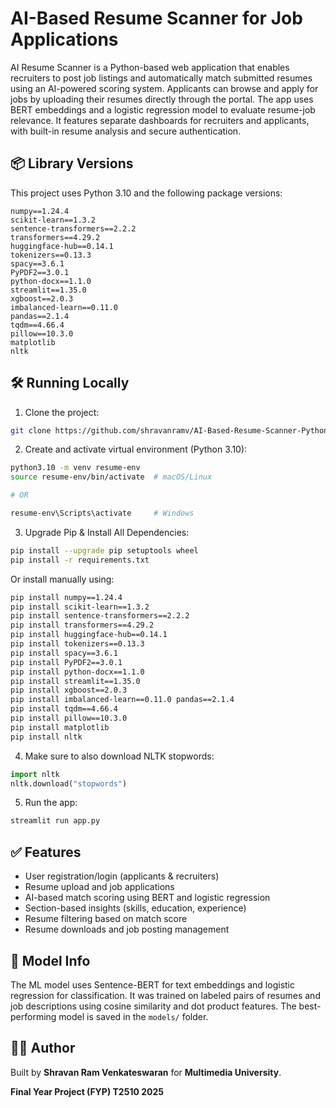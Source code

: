 # AI-Based Resume Scanner for Job Applications

AI Resume Scanner is a Python-based web application that enables recruiters to post job listings and automatically match submitted resumes using an AI-powered scoring system. Applicants can browse and apply for jobs by uploading their resumes directly through the portal. The app uses BERT embeddings and a logistic regression model to evaluate resume-job relevance. It features separate dashboards for recruiters and applicants, with built-in resume analysis and secure authentication.

## 📦 Library Versions

This project uses Python 3.10 and the following package versions:

```plaintext
numpy==1.24.4
scikit-learn==1.3.2
sentence-transformers==2.2.2
transformers==4.29.2
huggingface-hub==0.14.1
tokenizers==0.13.3
spacy==3.6.1
PyPDF2==3.0.1
python-docx==1.1.0
streamlit==1.35.0
xgboost==2.0.3
imbalanced-learn==0.11.0
pandas==2.1.4
tqdm==4.66.4
pillow==10.3.0
matplotlib
nltk
```

## 🛠️ Running Locally

1. Clone the project:

```bash
git clone https://github.com/shravanramv/AI-Based-Resume-Scanner-Python.git
```

2. Create and activate virtual environment (Python 3.10):

```bash
python3.10 -m venv resume-env
source resume-env/bin/activate  # macOS/Linux

# OR

resume-env\Scripts\activate     # Windows
```

3. Upgrade Pip & Install All Dependencies:

```bash
pip install --upgrade pip setuptools wheel
pip install -r requirements.txt
```

Or install manually using:

```bash
pip install numpy==1.24.4 
pip install scikit-learn==1.3.2 
pip install sentence-transformers==2.2.2 
pip install transformers==4.29.2
pip install huggingface-hub==0.14.1 
pip install tokenizers==0.13.3 
pip install spacy==3.6.1 
pip install PyPDF2==3.0.1 
pip install python-docx==1.1.0 
pip install streamlit==1.35.0 
pip install xgboost==2.0.3 
pip install imbalanced-learn==0.11.0 pandas==2.1.4 
pip install tqdm==4.66.4
pip install pillow==10.3.0 
pip install matplotlib 
pip install nltk
```

4. Make sure to also download NLTK stopwords:

```python
import nltk
nltk.download("stopwords")
```

5. Run the app:

```bash
streamlit run app.py
```

## ✅ Features

- User registration/login (applicants & recruiters)
- Resume upload and job applications
- AI-based match scoring using BERT and logistic regression
- Section-based insights (skills, education, experience)
- Resume filtering based on match score
- Resume downloads and job posting management

## 🧠 Model Info

The ML model uses Sentence-BERT for text embeddings and logistic regression for classification. It was trained on labeled pairs of resumes and job descriptions using cosine similarity and dot product features. The best-performing model is saved in the ```models/``` folder.

## 🧑‍💻 Author
Built by **Shravan Ram Venkateswaran** for **Multimedia University**. 

**Final Year Project (FYP) T2510 2025**
